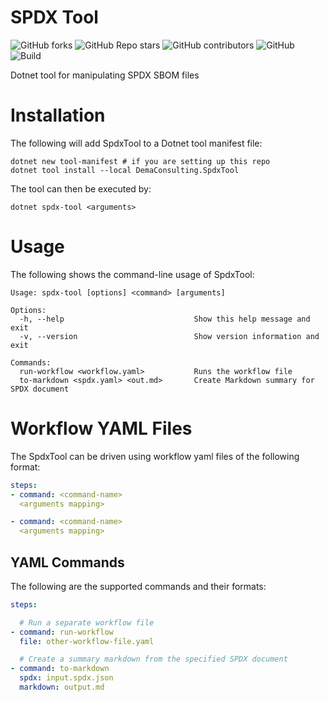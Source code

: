 # SPDX Tool

![GitHub forks](https://img.shields.io/github/forks/demaconsulting/SpdxTool?style=plastic)
![GitHub Repo stars](https://img.shields.io/github/stars/demaconsulting/SpdxTool?style=plastic)
![GitHub contributors](https://img.shields.io/github/contributors/demaconsulting/SpdxTool?style=plastic)
![GitHub](https://img.shields.io/github/license/demaconsulting/SpdxTool?style=plastic)
![Build](https://github.com/demaconsulting/SpdxTool/actions/workflows/build_on_push.yaml/badge.svg)

Dotnet tool for manipulating SPDX SBOM files


# Installation

The following will add SpdxTool to a Dotnet tool manifest file:

```
dotnet new tool-manifest # if you are setting up this repo
dotnet tool install --local DemaConsulting.SpdxTool
```

The tool can then be executed by:

```
dotnet spdx-tool <arguments>
```


# Usage

The following shows the command-line usage of SpdxTool:

```
Usage: spdx-tool [options] <command> [arguments]

Options:
  -h, --help                             Show this help message and exit
  -v, --version                          Show version information and exit

Commands:
  run-workflow <workflow.yaml>           Runs the workflow file
  to-markdown <spdx.yaml> <out.md>       Create Markdown summary for SPDX document
```


# Workflow YAML Files

The SpdxTool can be driven using workflow yaml files of the following format:

```yaml
steps:
- command: <command-name>
  <arguments mapping>

- command: <command-name>
  <arguments mapping>
```

## YAML Commands

The following are the supported commands and their formats:

```yaml
steps:

  # Run a separate workflow file
- command: run-workflow
  file: other-workflow-file.yaml

  # Create a summary markdown from the specified SPDX document
- command: to-markdown
  spdx: input.spdx.json
  markdown: output.md
```

